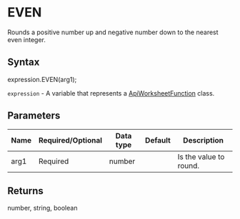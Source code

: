 # EVEN

Rounds a positive number up and negative number down to the nearest even integer.

## Syntax

expression.EVEN(arg1);

`expression` - A variable that represents a [ApiWorksheetFunction](../ApiWorksheetFunction.md) class.

## Parameters

| **Name** | **Required/Optional** | **Data type** | **Default** | **Description** |
| ------------- | ------------- | ------------- | ------------- | ------------- |
| arg1 | Required | number |  | Is the value to round. |

## Returns

number, string, boolean